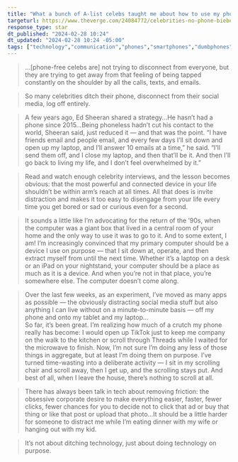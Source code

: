```yaml
---
title: "What a bunch of A-list celebs taught me about how to use my phone"
targeturl: https://www.theverge.com/24084772/celebrities-no-phone-bieber-sheeran-cruise-cera-ipad
response_type: star
dt_published: "2024-02-28 10:24"
dt_updated: "2024-02-28 10:24 -05:00"
tags: ["technology","communication","phones","smartphones","dumbphones","email","celebrities"]
---
```


> ...[phone-free celebs are] not trying to disconnect from everyone, but they are trying to get away from that feeling of being tapped constantly on the shoulder by all the calls, texts, and emails.

> So many celebrities ditch their phone, disconnect from their social media, log off entirely. 

> A few years ago, Ed Sheeran shared a strategy...He hasn’t had a phone since 2015...Being phoneless hadn’t cut his contact to the world, Sheeran said, just reduced it — and that was the point. “I have friends email and people email, and every few days I’ll sit down and open up my laptop, and I’ll answer 10 emails at a time,” he said. “I’ll send them off, and I close my laptop, and then that’ll be it. And then I’ll go back to living my life, and I don’t feel overwhelmed by it.”

> Read and watch enough celebrity interviews, and the lesson becomes obvious: that the most powerful and connected device in your life shouldn’t be within arm’s reach at all times. All that does is invite distraction and makes it too easy to disengage from your life every time you get bored or sad or curious even for a second. 

> It sounds a little like I’m advocating for the return of the ’90s, when the computer was a giant box that lived in a central room of your home and the only way to use it was to go to it. And to some extent, I am! I’m increasingly convinced that my primary computer should be a device I use on purpose — that I sit down at, operate, and then extract myself from until the next time. Whether it’s a laptop on a desk or an iPad on your nightstand, your computer should be a place as much as it is a device. And when you’re not in that place, you’re somewhere else. The computer doesn’t come along.

> Over the last few weeks, as an experiment, I’ve moved as many apps as possible — the obviously distracting social media stuff but also anything I can live without on a minute-to-minute basis — off my phone and onto my tablet and my laptop...
> <br>
> So far, it’s been great. I’m realizing how much of a crutch my phone really has become: I would open up TikTok just to keep me company on the walk to the kitchen or scroll through Threads while I waited for the microwave to finish. Now, I’m not sure I’m doing any less of those things in aggregate, but at least I’m doing them on purpose. I’ve turned time-wasting into a deliberate activity — I sit in my scrolling chair and scroll away, then I get up, and the scrolling stays put. And best of all, when I leave the house, there’s nothing to scroll at all.

> There has always been talk in tech about removing friction: the obsessive corporate desire to make everything easier, faster, fewer clicks, fewer chances for you to decide not to click that ad or buy that thing or like that post or upload that photo...It should be a little harder for someone to distract me while I’m eating dinner with my wife or hanging out with my kid.

> It’s not about ditching technology, just about doing technology on purpose.